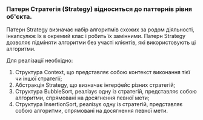 ### Патерн Стратегія (Strategy) відноситься до паттернів рівня об'єкта.

Патерн Strategy визначає набір алгоритмів схожих за родом діяльності, інкапсулює їх в окремий клас і робить їх замінними.
Патерн Strategy дозволяє підміняти алгоритми без участі клієнтів, які використовують ці алгоритми.

Для реалізації необхідно:
 1. Структура Context, що представляє собою контекст виконання тієї чи іншої стратегії;
 2. Абстракція Strategy, що визначає інтерфейс різних стратегій;
 3. Структура BubbleSort, реалізує одну із стратегій, представляє собою алгоритми, спрямовані на досягнення певної мети;
 4. Структура InsertionSort, реалізує одну із стратегій, представляє собою алгоритми, спрямовані на досягнення певної мети.